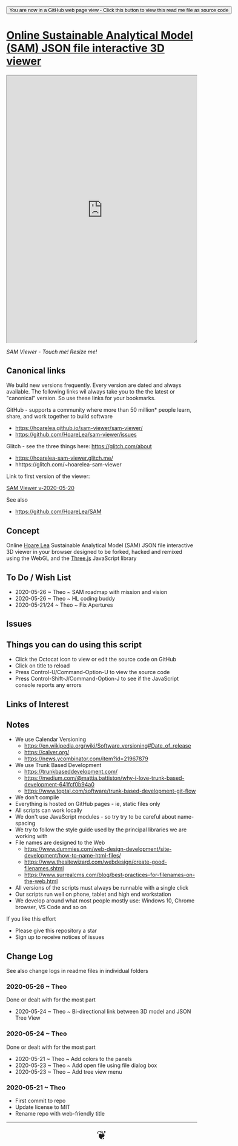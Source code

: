 <span style=display:none; >[You are now in a GitHub source code view - click this link to view Read Me file as a web page](https://hoarelea.github.io/sam-viewer/#README.md "View file as a web page.") </span>

<div><input type=button class = "btn btn-secondary btn-sm" onclick=window.location.href="https://github.com/hoarelea/sam-viewer/"
value="You are now in a GitHub web page view - Click this button to view this read me file as source code" ></div>

# [Online Sustainable Analytical Model (SAM) JSON file interactive 3D viewer  ]( ./index.html "Hi there! Click me to reload this page")


<div style=height:80ch;overflow:hidden;resize:both;width:100%; >
<iframe src=https://hoarelea.github.io/sam-viewer/sam-viewer/ width=100% height=100%>Iframes are not viewable in GitHub source code view</iframe></div>

_SAM Viewer - Touch me! Resize me!_

## Canonical links

We build new versions frequently. Every version are dated and always available. The following links wil always take you to the the latest or "canonical" version. So use these links for your bookmarks.

GitHub - supports a community where more than 50 million* people learn, share, and work together to build software

* https://hoarelea.github.io/sam-viewer/sam-viewer/
* https://github.com/HoareLea/sam-viewer/issues

Glitch - see the three things here: https://glitch.com/about

* https://hoarelea-sam-viewer.glitch.me/
* hhttps://glitch.com/~hoarelea-sam-viewer

Link to first version of the viewer:

[SAM Viewer v-2020-05-20]( https://hoarelea.github.io/sam-viewer/sam-viewer/v-2020-05-20/sam-viewer.html)

See also

- https://github.com/HoareLea/SAM

## Concept


Online <a href="https://hoarelea.com/" target="_blank">Hoare Lea</a> Sustainable Analytical Model (SAM) JSON file interactive 3D viewer in your browser designed to be forked, hacked and remixed using the WebGL and the 
<a href="https://threejs.org" target="_blank">Three.js</a> JavaScript library

## To Do / Wish List

- 2020-05-26 ~ Theo ~ SAM roadmap with mission and vision
- 2020-05-26 ~ Theo ~ HL coding buddy
- 2020-05-21/24 ~ Theo ~ Fix Apertures

## Issues

## Things you can do using this script

- Click the Octocat icon to view or edit the source code on GitHub
- Click on title to reload
- Press Control-U/Command-Option-U to view the source code
- Press Control-Shift-J/Command-Option-J to see if the JavaScript console reports any errors

## Links of Interest

## Notes

- We use Calendar Versioning
  - https://en.wikipedia.org/wiki/Software_versioning#Date_of_release
  - https://calver.org/
  - https://news.ycombinator.com/item?id=21967879
- We use Trunk Based Development
  - https://trunkbaseddevelopment.com/
  - https://medium.com/@mattia.battiston/why-i-love-trunk-based-development-641fcf0b94a0
  - https://www.toptal.com/software/trunk-based-development-git-flow
- We don't compile
- Everything is hosted on GitHub pages - ie, static files only
- All scripts can work locally
- We don't use JavaScript modules - so try try to be careful about name-spacing
- We try to follow the style guide used by the principal libraries we are working with
- File names are designed to the Web
  - https://www.dummies.com/web-design-development/site-development/how-to-name-html-files/
  - https://www.thesitewizard.com/webdesign/create-good-filenames.shtml
  - https://www.surrealcms.com/blog/best-practices-for-filenames-on-the-web.html
- All versions of the scripts must always be runnable with a single click
- Our scripts run well on phone, tablet and high end workstation
- We develop around what most people mostly use: Windows 10, Chrome browser, VS Code and so on

If you like this effort

- Please give this repository a star
- Sign up to receive notices of issues

## Change Log

See also change logs in readme files in individual folders

### 2020-05-26 ~ Theo

Done or dealt with for the most part

- 2020-05-24 ~ Theo ~ Bi-directional link between 3D model and JSON Tree View

### 2020-05-24 ~ Theo

Done or dealt with for the most part

- 2020-05-21 ~ Theo ~ Add colors to the panels
- 2020-05-23 ~ Theo ~ Add open file using file dialog box
- 2020-05-23 ~ Theo ~ Add tree view menu

### 2020-05-21 ~ Theo

- First commit to repo
- Update license to MIT
- Rename repo with web-friendly title

---

<center title="hello!" ><a href=javascript:window.scrollTo(0,0); style=font-size:2rem;text-decoration:none; > ❦ </a></center>
